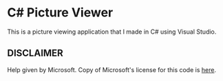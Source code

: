 # C# Picture Viewer
This is a picture viewing application that I made in C# using Visual Studio.

## DISCLAIMER

Help given by Microsoft. Copy of Microsoft's license for this code is [here](https://github.com/SmashedFrenzy16/C-Sharp-Picture-Viewer/blob/main/ORIGINALCODELICENSE).
